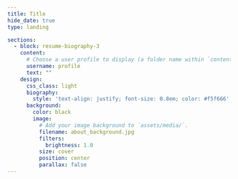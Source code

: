 ```yaml
---
title: Title
hide_date: true
type: landing

sections:
  - block: resume-biography-3
    content:
      # Choose a user profile to display (a folder name within `content/authors/`)
      username: profile
      text: ""
    design:
      css_class: light
      biography:
        style: 'text-align: justify; font-size: 0.8em; color: #f5f666'
      background:
        color: black
        image:
          # Add your image background to `assets/media/`.
          filename: about_background.jpg
          filters:
            brightness: 1.0
          size: cover
          position: center
          parallax: false
---
```


